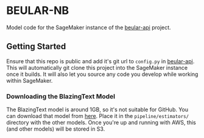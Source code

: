 # BEULAR-NB

Model code for the SageMaker instance of the [beular-api](https://github.com/csmcallister/beular-api) project.

## Getting Started

Ensure that this repo is public and add it's git url to `config.py` in [beular-api](https://github.com/csmcallister/beular-api). This will automatically git clone this project into the SageMaker instance once it builds. It will also let you source any code you develop while working within SageMaker.

### Downloading the BlazingText Model

The BlazingText model is around 1GB, so it's not suitable for GitHub. You can download that model from [here](https://drive.google.com/file/d/16EG0Zfj-ChdzM_R_W9cBKEHxpcNYMSku/view?usp=sharing). Place it in the `pipeline/estimators/` directory with the other models. Once you're up and running with AWS, this (and other models) will be stored in S3.
